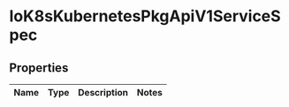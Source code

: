 
# IoK8sKubernetesPkgApiV1ServiceSpec

## Properties
Name | Type | Description | Notes
------------ | ------------- | ------------- | -------------



